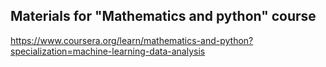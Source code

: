 ## Materials for "Mathematics and python" course

https://www.coursera.org/learn/mathematics-and-python?specialization=machine-learning-data-analysis
